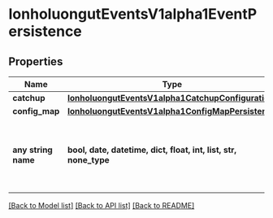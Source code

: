 # IonholuongutEventsV1alpha1EventPersistence


## Properties
Name | Type | Description | Notes
------------ | ------------- | ------------- | -------------
**catchup** | [**IonholuongutEventsV1alpha1CatchupConfiguration**](IonholuongutEventsV1alpha1CatchupConfiguration.md) |  | [optional] 
**config_map** | [**IonholuongutEventsV1alpha1ConfigMapPersistence**](IonholuongutEventsV1alpha1ConfigMapPersistence.md) |  | [optional] 
**any string name** | **bool, date, datetime, dict, float, int, list, str, none_type** | any string name can be used but the value must be the correct type | [optional]

[[Back to Model list]](../README.md#documentation-for-models) [[Back to API list]](../README.md#documentation-for-api-endpoints) [[Back to README]](../README.md)


